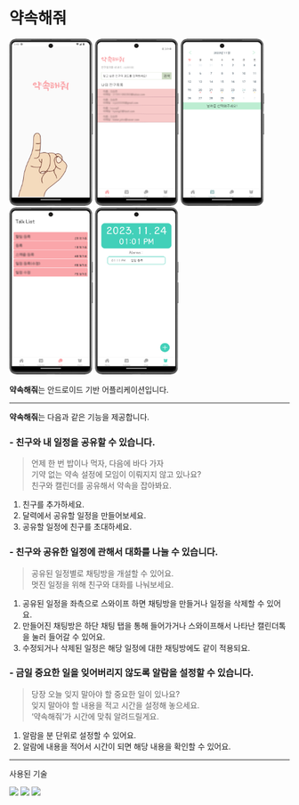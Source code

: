 # 약속해줘

<img src="https://github.com/hyung-2/RNproject/blob/master/client/assets/imgs/loading.PNG" width="150" height="300"/>  <img src="https://github.com/hyung-2/RNproject/blob/hyung/client/assets/imgs/home.png" width="150" height="300"/>  <img src="https://github.com/hyung-2/RNproject/blob/hyung/client/assets/imgs/calendar.PNG" width="150" height="300"/>  <img src="https://github.com/hyung-2/RNproject/blob/hyung/client/assets/imgs/chatting.png" width="150" height="300"/>  <img src="https://github.com/hyung-2/RNproject/blob/hyung/client/assets/imgs/alarm.PNG" width="150" height="300"/>

**약속해줘**는 안드로이드 기반 어플리케이션입니다. 

---

**약속해줘**는 다음과 같은 기능을 제공합니다.

### - 친구와 내 일정을 공유할 수 있습니다.

  >언제 한 번 밥이나 먹자, 다음에 바다 가자  
  >기약 없는 약속 설정에 모임이 이뤄지지 않고 있나요?  
  >친구와 캘린더를 공유해서 약속을 잡아봐요.

 1) 친구를 추가하세요.
 2) 달력에서 공유할 일정을 만들어보세요.
 3) 공유할 일정에 친구를 초대하세요.

### - 친구와 공유한 일정에 관해서 대화를 나눌 수 있습니다.
  
  >공유된 일정별로 채팅방을 개설할 수 있어요.  
  >멋진 일정을 위해 친구와 대화를 나눠보세요.

 1) 공유된 일정을 좌측으로 스와이프 하면 채팅방을 만들거나 일정을 삭제할 수 있어요.
 2) 만들어진 채팅방은 하단 채팅 탭을 통해 들어가거나 스와이프해서 나타난 캘린더톡을 눌러 들어갈 수 있어요.
 3) 수정되거나 삭제된 일정은 해당 일정에 대한 채팅방에도 같이 적용되요.

### - 금일 중요한 일을 잊어버리지 않도록 알람을 설정할 수 있습니다.

  >당장 오늘 잊지 말아야 할 중요한 일이 있나요?  
  >잊지 말아야 할 내용을 적고 시간을 설정해 놓으세요.  
  >‘약속해줘’가 시간에 맞춰 알려드릴게요.

  1) 알람을 분 단위로 설정할 수 있어요.
  2) 알람에 내용을 적어서 시간이 되면 해당 내용을 확인할 수 있어요. 

---

사용된 기술

<img src="https://img.shields.io/badge/ReactNative-61DAFB?style=flat&logo=react&logoColor=white"/> <img src="https://img.shields.io/badge/Firebase-FFCA28?style=flat&logo=Firebase&logoColor=white"/> <img src="https://img.shields.io/badge/node.js-339933?style=flat&logo=nodedotjs&logoColor=white"/>
